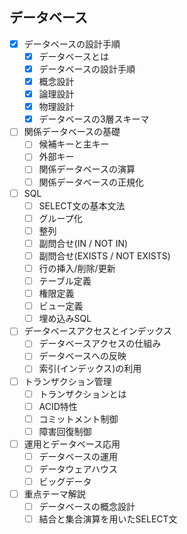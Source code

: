 ## データベース

- [x] データベースの設計手順
  - [x] データベースとは
  - [x] データベースの設計手順
  - [x] 概念設計
  - [x] 論理設計
  - [x] 物理設計
  - [x] データベースの3層スキーマ
- [ ] 関係データベースの基礎
  - [ ] 候補キーと主キー
  - [ ] 外部キー
  - [ ] 関係データベースの演算
  - [ ] 関係データベースの正規化
- [ ] SQL
  - [ ] SELECT文の基本文法
  - [ ] グループ化
  - [ ] 整列
  - [ ] 副問合せ(IN / NOT IN)
  - [ ] 副問合せ(EXISTS / NOT EXISTS)
  - [ ] 行の挿入/削除/更新
  - [ ] テーブル定義
  - [ ] 権限定義
  - [ ] ビュー定義
  - [ ] 埋め込みSQL
- [ ] データベースアクセスとインデックス
  - [ ] データベースアクセスの仕組み
  - [ ] データベースへの反映
  - [ ] 索引(インデックス)の利用
- [ ] トランザクション管理
  - [ ] トランザクションとは
  - [ ] ACID特性
  - [ ] コミットメント制御
  - [ ] 障害回復制御
- [ ] 運用とデータベース応用
  - [ ] データベースの運用
  - [ ] データウェアハウス
  - [ ] ビッグデータ
- [ ] 重点テーマ解説
  - [ ] データベースの概念設計
  - [ ] 結合と集合演算を用いたSELECT文
